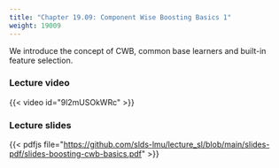 ```yaml
---
title: "Chapter 19.09: Component Wise Boosting Basics 1"
weight: 19009
---
```

We introduce the concept of CWB, common base learners and built-in feature selection.

<!--more-->

### Lecture video

{{< video id="9l2mUSOkWRc" >}}

### Lecture slides

{{< pdfjs file="https://github.com/slds-lmu/lecture_sl/blob/main/slides-pdf/slides-boosting-cwb-basics.pdf" >}}
